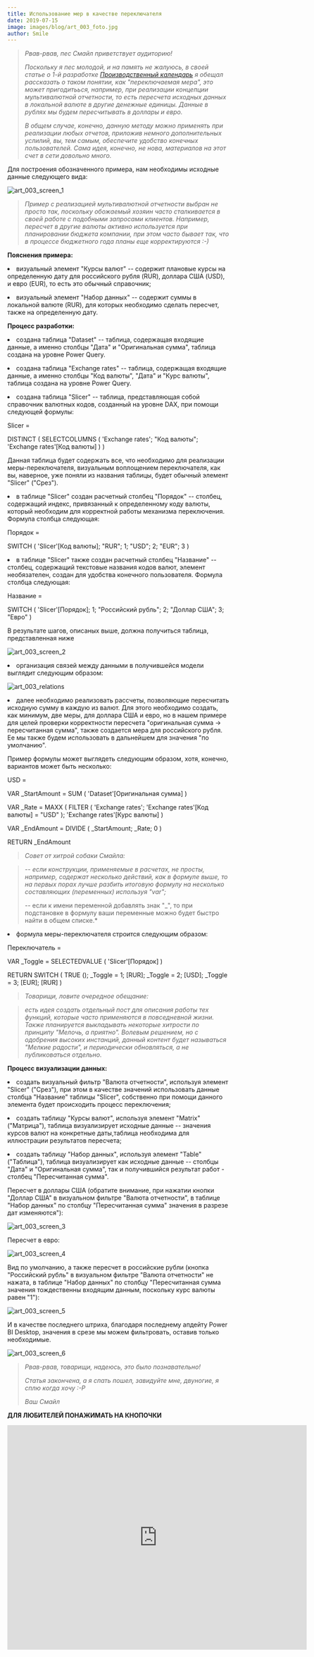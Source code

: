 ```yaml
---
title: Использование мер в качестве переключателя
date: 2019-07-15
image: images/blog/art_003_foto.jpg
author: Smile
---
```


> *Рвав-рвав, пес Смайл приветствует аудиторию!*
>
> *Поскольку я пес молодой, и на память не жалуюсь, в своей статье о 1-й разработке [Производственный календарь](https://kkadikin.ru/ru/blog/dev_001/) я обещал рассказать о таком понятии, как "переключаемая мера", это может пригодитьься, например, при реализации концепции мультивалютной отчетности, то есть пересчета исходных данных в локальной валюте в другие денежные единицы. Данные в рублях мы будем пересчитывать в доллары и евро.*
>
> *В общем случае, конечно, данную методу можно применять при реализации любых отчетов, приложив немного дополнительных услилий, вы, тем самым, обеспечите удобство конечных пользователей. Сама идея, конечно, не нова, материалов на этот счет в сети довольно много.*

Для построения обозначенного примера, нам необходимы исходные данные следующего вида:

![art_003_screen_1](https://kkadikin.ru/images/blog/art_003_screen_1.jpg)

> *Пример с реализацией мультивалютной отчетности выбран не просто так, поскольку обожаемый хозяин часто сталкивается в своей работе с подобными запросами клиентов. Например, пересчет в другие валюты активно используется при планировании бюджета компании, при этом часто бывает так, что в процессе бюджетного года планы еще корректируются :-)*

**Пояснения примера:**

**<li>** визуальный элемент "Курсы валют" -- cодержит плановые курсы на определенную дату для российского рубля (RUR), доллара США (USD), и евро (EUR), то есть это обычный справочник;

**<li>** визуальный элемент "Набор данных" -- cодержит суммы в локальной валюте (RUR), для которых необходимо сделать пересчет, также на определенную дату.

**Процесс разработки:**

**<li>** создана таблица "Dataset" -- таблица, содержащая входящие данные, а именно столбцы "Дата" и "Оригинальная сумма", таблица создана на уровне Power Query.

**<li>** создана таблица "Exchange rates" -- таблица, содержащая входящие данные, а именно столбцы "Код валюты", "Дата" и "Курс валюты", таблица создана на уровне Power Query.

**<li>** создана таблица "Slicer" -- таблица, представляющая собой справочник валютных кодов, созданный на уровне DAX, при помощи следующей формулы:

Slicer = 

DISTINCT (
    SELECTCOLUMNS ( 'Exchange rates'; "Код валюты"; 'Exchange rates'[Код валюты] )
)

Данная таблица будет содержать все, что необходимо для реализации меры-переключателя, визуальным воплощением переключателя, как вы, наверное, уже поняли из названия таблицы, будет обычный элемент "Slicer" ("Срез").

**<li>** в таблице "Slicer" создан расчетный столбец "Порядок" -- столбец, содержащий индекс, привязанный к определенному коду валюты, который необходим для корректной работы механизма переключения. Формула столбца следующая:

Порядок =

SWITCH ( 'Slicer'[Код валюты]; "RUR"; 1; "USD"; 2; "EUR"; 3 )

**<li>** в таблице "Slicer" также создан расчетный столбец "Название" -- столбец, содержащий текстовые названия кодов валют, элемент необязателен, создан для удобства конечного пользователя. Формула столбца следующая:

Название = 

SWITCH ( 'Slicer'[Порядок]; 1; "Российский рубль"; 2; "Доллар США"; 3; "Евро" )

В результате шагов, описаных выше, должна получиться таблица, представленная ниже

![art_003_screen_2](https://kkadikin.ru/images/blog/art_003_screen_2.jpg)

**<li>** организация связей между данными в получившейся модели выглядит следующим образом:

![art_003_relations](https://kkadikin.ru/images/blog/art_003_relations.jpg)

**<li>** далее необходимо реализовать рассчеты, позволяющие пересчитать исходную сумму в каждую из валют. Для этого необходимо создать, как минимум, две меры, для доллара США и евро, но в нашем примере для целей проверки корректности пересчета "оригинальная сумма -> пересчитанная сумма", также создается мера для российского рубля. Ее мы также будем использовать в дальнейшем для значения "по умолчанию".

Пример формулы может выглядеть следующим образом, хотя, конечно, вариантов может быть несколько:

USD = 

VAR _StartAmount = SUM ( 'Dataset'[Оригинальная  сумма] )

VAR _Rate = MAXX ( FILTER ( 'Exchange rates'; 'Exchange rates'[Код валюты] = "USD" ); 'Exchange rates'[Курс валюты] )

VAR _EndAmount = DIVIDE ( _StartAmount; _Rate; 0 )

RETURN _EndAmount

> *Совет от хитрой собаки Смайла:* 

> -- *если конструкции, применяемые в расчетах, не просты, например, содержат несколько действий, как в формуле выше, то на первых порах лучше разбить итоговую формулу на несколько составляющих (переменных) используя "var";*
>
> -- если к имени переменной добавлять знак "_", то при подстановке в формулу ваши переменные можно будет быстро найти в общем списке.*

**<li>** формула меры-переключателя строится следующим образом:

Переключатель = 

VAR _Toggle = SELECTEDVALUE ( 'Slicer'[Порядок] )

RETURN SWITCH ( TRUE (); _Toggle = 1; [RUR]; _Toggle = 2; [USD]; _Toggle = 3; [EUR]; [RUR] )

> *Товарищи, ловите очередное обещание:* 

> *есть идея создать отдельный пост для описания работы тех функций, которые часто применяются в повседневной жизни. Также планируется выкладывать некоторые хитрости по принципу "Мелочь, а приятно". Волевым решением, но с одобрения высоких инстанций, данный контент будет называться "Мелкие радости", и периодически обновляться, а не публиковаться отдельно.*

**Процесс визуализации данных:**

**<li>** создать визуальный фильтр "Валюта отчетности", используя элемент "Slicer" ("Срез"), при этом в качестве значений использовать данные столбца "Название" таблицы "Slicer", собственно при помощи данного элемента будет происходить процесс переключения;

**<li>** создать таблицу "Курсы валют", используя элемент "Matrix" ("Матрица"), таблица визуализирует исходные данные -- значения курсов валют на конкретные даты,таблица необходима для иллюстрации результатов пересчета;

**<li>** создать таблицу "Набор данных", используя элемент "Table" ("Таблица"), таблица визуализирует как исходные данные -- столбцы "Дата" и "Оригинальная сумма", так и получившийся результат работ - столбец "Пересчитанная сумма".

Пересчет в доллары США (обратите внимание, при нажатии кнопки "Доллар США" в визуальном фильтре "Валюта отчетности", в таблице "Набор данных" по столбцу "Пересчитанная сумма" значения в разрезе дат изменяются"):

![art_003_screen_3](https://kkadikin.ru/images/blog/art_003_screen_3.jpg)

Пересчет в евро:

![art_003_screen_4](https://kkadikin.ru/images/blog/art_003_screen_4.jpg)

Вид по умолчанию, а также пересчет в российские рубли (кнопка "Российский рубль" в визуальном фильтре "Валюта отчетности" не нажата, в таблице "Набор данных" по столбцу "Пересчитанная сумма значения тождественны входящим данным, поскольку курс валюты равен "1"):

![art_003_screen_5](https://kkadikin.ru/images/blog/art_003_screen_5.jpg)

И в качестве последнего штриха, благодаря последнему апдейту Power BI Desktop, значения в срезе мы можем фильтровать, оставив только необходимые.

![art_003_screen_6](https://kkadikin.ru/images/blog/art_003_screen_6.jpg)

> *Рвав-рвав, товарищи, надеюсь, это было познавательно!*
>
> *Статья закончена, а я спать пошел, завидуйте мне, двуногие, я сплю когда хочу :-Р*
>
> *Ваш Смайл*

**ДЛЯ ЛЮБИТЕЛЕЙ ПОНАЖИМАТЬ НА КНОПОЧКИ**

<iframe width="680" height="510" src="https://app.powerbi.com/view?r=eyJrIjoiZjIzOGUwODEtNGU0Ni00MzFkLTg1YWUtMzUzNjQwZjQ5NjRjIiwidCI6IjcyMTYyZmFhLWM0ZDMtNGVkNi04OWJkLWEzNzY0MjE3MDA2MyIsImMiOjl9" frameborder="0" allowFullScreen="true"></iframe>